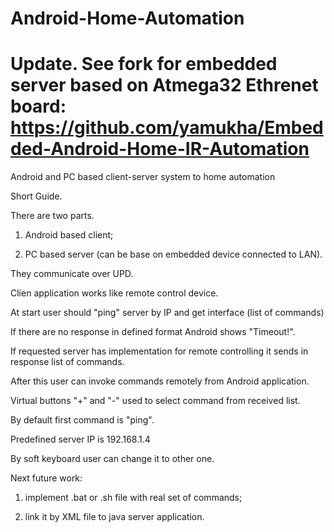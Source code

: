 Android-Home-Automation
=======================

Update.
See fork for embedded server based on Atmega32 Ethrenet board:
https://github.com/yamukha/Embedded-Android-Home-IR-Automation
=======================

Android and PC based client-server system to home automation



Short Guide.


There are two parts.

1) Android based client;

2) PC based server (can be base on embedded device connected to LAN).

They communicate over UPD.


Clien application works like remote control device.

At start user should "ping" server by IP and get interface (list of commands)

If there are no response in defined format Android shows "Timeout!".

If requested server has implementation for remote controlling it sends in response list of commands.

After this user can invoke commands remotely from Android application.


Virtual buttons "+" and "-" used to select command from received list.


By default first command is "ping".

Predefined server IP is 192.168.1.4

By soft keyboard user can change it to other one.


Next future work:

1) implement .bat or .sh file with real set of commands;

2) link it by XML file to java server application.